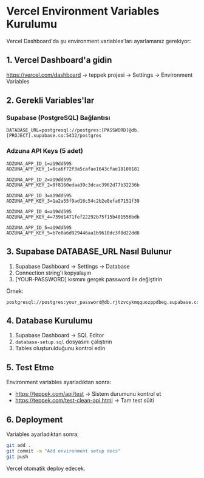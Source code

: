 # Vercel Environment Variables Kurulumu

Vercel Dashboard'da şu environment variables'ları ayarlamanız gerekiyor:

## 1. Vercel Dashboard'a gidin
https://vercel.com/dashboard → teppek projesi → Settings → Environment Variables

## 2. Gerekli Variables'lar

### Supabase (PostgreSQL) Bağlantısı
```
DATABASE_URL=postgresql://postgres:[PASSWORD]@db.[PROJECT].supabase.co:5432/postgres
```

### Adzuna API Keys (5 adet)
```
ADZUNA_APP_ID_1=a19dd595
ADZUNA_APP_KEY_1=0ca6f72f3a5cafae1643cfae18100181

ADZUNA_APP_ID_2=a19dd595
ADZUNA_APP_KEY_2=0f8160edaa39c3dcac3962d77b32236b

ADZUNA_APP_ID_3=a19dd595
ADZUNA_APP_KEY_3=1a2a55f9ad16c54c2b2e8efa67151f39

ADZUNA_APP_ID_4=a19dd595
ADZUNA_APP_KEY_4=739d1471fef22292b75f15b401556bdb

ADZUNA_APP_ID_5=a19dd595
ADZUNA_APP_KEY_5=b7e0a6d929446aa1b9610dc3f8d22dd8
```

## 3. Supabase DATABASE_URL Nasıl Bulunur

1. Supabase Dashboard → Settings → Database
2. Connection string'i kopyalayın
3. [YOUR-PASSWORD] kısmını gerçek password ile değiştirin

Örnek:
```
postgresql://postgres:your_password@db.rjtzvcykmqquozppdbeg.supabase.co:5432/postgres
```

## 4. Database Kurulumu

1. Supabase Dashboard → SQL Editor
2. `database-setup.sql` dosyasını çalıştırın
3. Tables oluşturulduğunu kontrol edin

## 5. Test Etme

Environment variables ayarladıktan sonra:
- https://teppek.com/api/test → Sistem durumunu kontrol et
- https://teppek.com/test-clean-api.html → Tam test süiti

## 6. Deployment

Variables ayarladıktan sonra:
```bash
git add .
git commit -m "Add environment setup docs"
git push
```

Vercel otomatik deploy edecek.